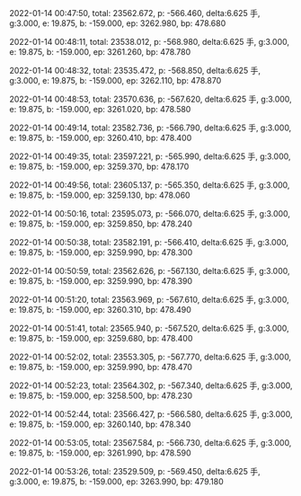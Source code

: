 2022-01-14 00:47:50, total: 23562.672, p: -566.460, delta:6.625 手, g:3.000, e: 19.875, b: -159.000, ep: 3262.980, bp: 478.680

2022-01-14 00:48:11, total: 23538.012, p: -568.980, delta:6.625 手, g:3.000, e: 19.875, b: -159.000, ep: 3261.260, bp: 478.780

2022-01-14 00:48:32, total: 23535.472, p: -568.850, delta:6.625 手, g:3.000, e: 19.875, b: -159.000, ep: 3262.110, bp: 478.870

2022-01-14 00:48:53, total: 23570.636, p: -567.620, delta:6.625 手, g:3.000, e: 19.875, b: -159.000, ep: 3261.020, bp: 478.580

2022-01-14 00:49:14, total: 23582.736, p: -566.790, delta:6.625 手, g:3.000, e: 19.875, b: -159.000, ep: 3260.410, bp: 478.400

2022-01-14 00:49:35, total: 23597.221, p: -565.990, delta:6.625 手, g:3.000, e: 19.875, b: -159.000, ep: 3259.370, bp: 478.170

2022-01-14 00:49:56, total: 23605.137, p: -565.350, delta:6.625 手, g:3.000, e: 19.875, b: -159.000, ep: 3259.130, bp: 478.060

2022-01-14 00:50:16, total: 23595.073, p: -566.070, delta:6.625 手, g:3.000, e: 19.875, b: -159.000, ep: 3259.850, bp: 478.240

2022-01-14 00:50:38, total: 23582.191, p: -566.410, delta:6.625 手, g:3.000, e: 19.875, b: -159.000, ep: 3259.990, bp: 478.300

2022-01-14 00:50:59, total: 23562.626, p: -567.130, delta:6.625 手, g:3.000, e: 19.875, b: -159.000, ep: 3259.990, bp: 478.390

2022-01-14 00:51:20, total: 23563.969, p: -567.610, delta:6.625 手, g:3.000, e: 19.875, b: -159.000, ep: 3260.310, bp: 478.490

2022-01-14 00:51:41, total: 23565.940, p: -567.520, delta:6.625 手, g:3.000, e: 19.875, b: -159.000, ep: 3259.680, bp: 478.400

2022-01-14 00:52:02, total: 23553.305, p: -567.770, delta:6.625 手, g:3.000, e: 19.875, b: -159.000, ep: 3259.990, bp: 478.470

2022-01-14 00:52:23, total: 23564.302, p: -567.340, delta:6.625 手, g:3.000, e: 19.875, b: -159.000, ep: 3258.500, bp: 478.230

2022-01-14 00:52:44, total: 23566.427, p: -566.580, delta:6.625 手, g:3.000, e: 19.875, b: -159.000, ep: 3260.140, bp: 478.340

2022-01-14 00:53:05, total: 23567.584, p: -566.730, delta:6.625 手, g:3.000, e: 19.875, b: -159.000, ep: 3261.990, bp: 478.590

2022-01-14 00:53:26, total: 23529.509, p: -569.450, delta:6.625 手, g:3.000, e: 19.875, b: -159.000, ep: 3263.990, bp: 479.180